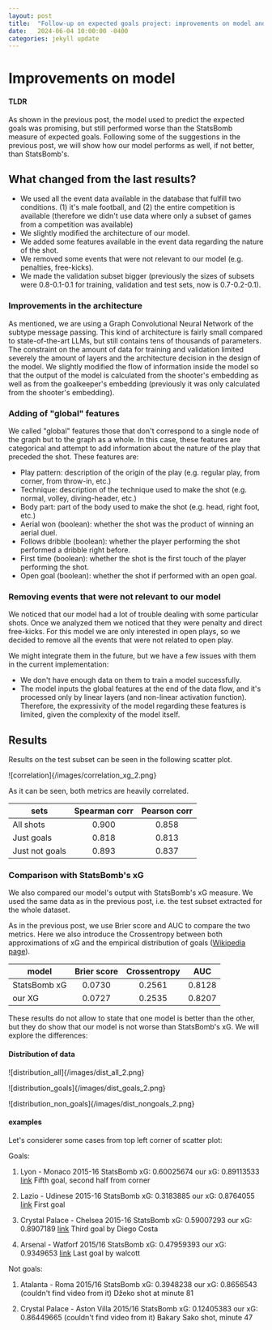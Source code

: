 ```yaml
---
layout: post
title:  "Follow-up on expected goals project: improvements on model and comparisons"
date:   2024-06-04 10:00:00 -0400
categories: jekyll update
---
```

# Improvements on model

#### TLDR
As shown in the previous post, the model used to predict the expected goals was promising, but still performed worse than the StatsBomb measure of expected goals. Following some of the suggestions in the previous post, we will show how our model performs as well, if not better, than StatsBomb's.

## What changed from the last results?
- We used all the event data available in the database that fulfill two conditions. (1) it's male football, and (2) the entire competition is available (therefore we didn't use data where only a subset of games from a competition was available)
- We slightly modified the architecture of our model.
- We added some features available in the event data regarding the nature of the shot.
- We removed some events that were not relevant to our model (e.g. penalties, free-kicks).
- We made the validation subset bigger (previously the sizes of subsets were 0.8-0.1-0.1 for training, validation and test sets, now is 0.7-0.2-0.1).


### Improvements in the architecture

As mentioned, we are using a Graph Convolutional Neural Network of the subtype message passing. This kind of architecture is fairly small compared to state-of-the-art LLMs, but still contains tens of thousands of parameters. The constraint on the amount of data for training and validation limited severely the amount of layers and the architecture decision in the design of the model.
We slightly modified the flow of information inside the model so that the output of the model is calculated from the shooter's embedding as well as from the goalkeeper's embedding (previously it was only calculated from the shooter's embedding). 


### Adding of "global" features

We called "global" features those that don't correspond to a single node of the graph but to the graph as a whole. In this case, these features are categorical and attempt to add information about the nature of the play that preceded the shot. These features are:
- Play pattern: description of the origin of the play (e.g. regular play, from corner, from throw-in, etc.)
- Technique: description of the technique used to make the shot (e.g. normal, volley, diving-header, etc.)
- Body part: part of the body used to make the shot (e.g. head, right foot, etc.)
- Aerial won (boolean): whether the shot was the product of winning an aerial duel.
- Follows dribble (boolean): whether the player performing the shot performed a dribble right before.
- First time (boolean): whether the shot is the first touch of the player performing the shot.
- Open goal (boolean): whether the shot if performed with an open goal.



### Removing events that were not relevant to our model

We noticed that our model had a lot of trouble dealing with some particular shots. Once we analyzed them we noticed that they were penalty and direct free-kicks. For this model we are only interested in open plays, so we decided to remove all the events that were not related to open play.

We might integrate them in the future, but we have a few issues with them in the current implementation:
- We don't have enough data on them to train a model successfully.
- The model inputs the global features at the end of the data flow, and it's processed only by linear layers (and non-linear activation function). Therefore, the expressivity of the model regarding these features is limited, given the complexity of the model itself.


## Results

Results on the test subset can be seen in the following scatter plot.

![correlation]{/images/correlation_xg_2.png}

As it can be seen, both metrics are heavily correlated. 

sets|Spearman corr|Pearson corr
---|:---:|:---:
All shots|0.900|0.858
Just goals|0.818|0.813
Just not goals|0.893|0.837



### Comparison with StatsBomb's xG

We also compared our model's output with StatsBomb's xG measure. We used the same data as in the previous post, i.e. the test subset extracted for the whole dataset.

As in the previous post, we use Brier score and AUC to compare the two metrics. Here we also introduce the Crossentropy between both approximations of xG and the empirical distribution of goals ([Wikipedia page](https://en.wikipedia.org/wiki/Receiver_operating_characteristic)).

model|Brier score|Crossentropy|AUC
---|:---:|:---:|:---:
StatsBomb xG|0.0730|0.2561|0.8128
our XG|0.0727|0.2535|0.8207

These results do not allow to state that one model is better than the other, but they do show that our model is not worse than StatsBomb's xG. We will explore the differences:

#### Distribution of data

![distribution_all]{/images/dist_all_2.png}

![distribution_goals]{/images/dist_goals_2.png}

![distribution_non_goals]{/images/dist_nongoals_2.png}


#### examples


Let's considerer some cases from top left corner of scatter plot:

Goals:

1. Lyon - Monaco 2015-16
StatsBomb xG: 0.60025674 
our xG: 0.89113533
[link](https://www.youtube.com/watch?v=7p2QWIr7bjU) 
Fifth goal, second half from corner


2. Lazio - Udinese 2015-16
StatsBomb xG: 0.3183885 
our xG: 0.8764055
[link](https://www.youtube.com/watch?v=u3L97sVMy-U)
First goal


3. Crystal Palace - Chelsea 2015-16
StatsBomb xG: 0.59007293 
our xG: 0.8907189
[link](https://youtu.be/d14Xk6c_fU8?si=CmuxwdyHR96uqU9i&t=4116)
Third goal by Diego Costa


4. Arsenal - Watforf 2015/16
StatsBomb xG: 0.47959393 
our xG: 0.9349653
[link](https://www.watfordfc.com/video/match-highlights/highlights-arsenal-4-0-watford-premier-league-201516#play)
Last goal by walcott


Not goals:

1. Atalanta - Roma 2015/16
StatsBomb xG: 0.3948238 
our xG: 0.8656543
(couldn't find video from it)
Džeko shot at minute 81


2. Crystal Palace - Aston Villa 2015/16
StatsBomb xG: 0.12405383 
our xG: 0.86449665
(couldn't find video from it)
Bakary Sako shot, minute 47



